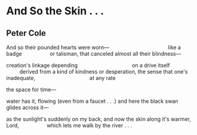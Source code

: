 # And So the Skin . . .
## Peter Cole
And so their pounded hearts
were worn—
                                       like a badge
                  or talisman,
that canceled
almost all their blindness—

creation's linkage depending
                                    on a drive itself
         derived from a kind of kindness
or desperation, the sense that one's
inadequate,
                                    at any rate

the space for time—

water has it, flowing
(even from a faucet . . .)
and here the black swan glides across it—

as the sunlight's suddenly on my back,
and now the skin along it's warmer,
Lord,
                  which lets me walk by the river . . .